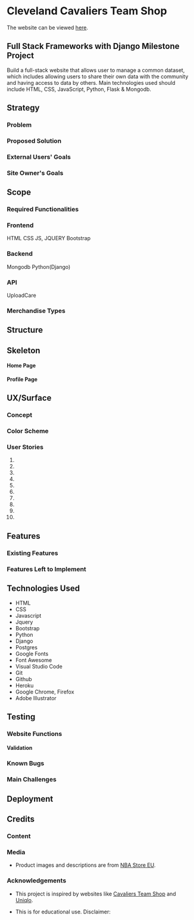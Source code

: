 # Cleveland Cavaliers Team Shop
The website can be viewed [here]().

## Full Stack Frameworks with Django Milestone Project
Build a full-stack website that allows user to manage a common dataset, which includes allowing users to share their own data with the community and having access to data by others. Main technologies used should include HTML, CSS, JavaScript, Python, Flask & Mongodb.

## Strategy
### Problem

### Proposed Solution

### External Users' Goals

### Site Owner's Goals

## Scope
### Required Functionalities


### Frontend
HTML
CSS
JS, JQUERY
Bootstrap

### Backend
Mongodb
Python(Django)

### API
UploadCare

### Merchandise Types

## Structure

## Skeleton

#### Home Page

#### Profile Page

## UX/Surface
### Concept

### Color Scheme
### User Stories
1. 
2. 
3. 
4. 
5. 
6. 
7. 
8. 
9. 
10. 

## Features
### Existing Features
#### 

#### 

#### 

### Features Left to Implement



## Technologies Used
- HTML
- CSS
- Javascript
- Jquery
- Bootstrap
- Python
- Django
- Postgres
- Google Fonts
- Font Awesome
- Visual Studio Code
- Git
- Github
- Heroku
- Google Chrome, Firefox
- Adobe Illustrator

## Testing
### Website Functions
#### Validation


### Known Bugs

### Main Challenges


## Deployment

## Credits
### Content


### Media
- Product images and descriptions are from [NBA Store EU](https://www.nbastore.eu/stores/nba/en/c/shop-by-team/eastern/cleveland-cavaliers).

### Acknowledgements
- This project is inspired by websites like [Cavaliers Team Shop](https://www.cavaliersteamshop.com/) and [Uniqlo](https://www.uniqlo.com/sg/#undefined).

- This is for educational use. Disclaimer: 
